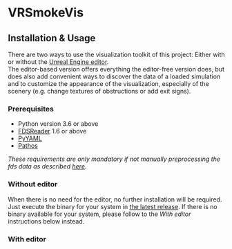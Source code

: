 # VRSmokeVis


## Installation & Usage
There are two ways to use the visualization toolkit of this project: Either with or without the [Unreal Engine editor](https://www.unrealengine.com/en-US/download).  
The editor-based version offers everything the editor-free version does, but does also add convenient ways to discover the data of a loaded simulation and to customize the appearance of the visualization, especially of the scenery (e.g. change textures of obstructions or add exit signs).  

### Prerequisites
- Python version 3.6 or above
- [FDSReader](https://pypi.org/project/fdsreader/) 1.6 or above
- [PyYAML](https://pypi.org/project/PyYAML/)
- [Pathos](https://pypi.org/project/pathos/)

_These requirements are only mandatory if not manually preprocessing the fds data as described [here](../../wiki#manually-before-runtime)._

### Without editor
When there is no need for the editor, no further installation will be required.  
Just execute the binary for your system in [the latest release](../../releases/). If there is no binary available for your system, please follow to the _With editor_ instructions below instead.

### With editor




## 
